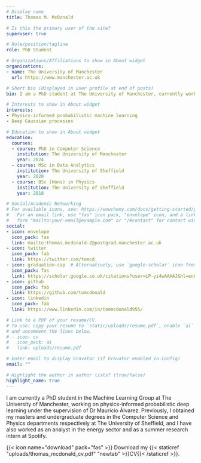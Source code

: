 ```yaml
---
# Display name
title: Thomas M. McDonald

# Is this the primary user of the site?
superuser: true

# Role/position/tagline
role: PhD Student

# Organizations/Affiliations to show in About widget
organizations:
- name: The University of Manchester
  url: https://www.manchester.ac.uk

# Short bio (displayed in user profile at end of posts)
bio: I am a PhD student at The University of Manchester, currently working on physics-informed probabilistic deep learning.

# Interests to show in About widget
interests:
- Physics-informed probabilistic machine learning
- Deep Gaussian processes

# Education to show in About widget
education:
  courses:
  - course: PhD in Computer Science
    institution: The University of Manchester
    year: 2024
  - course: MSc in Data Analytics
    institution: The University of Sheffield
    year: 2020
  - course: BSc (Hons) in Physics
    institution: The University of Sheffield
    year: 2018

# Social/Academic Networking
# For available icons, see: https://wowchemy.com/docs/getting-started/page-builder/#icons
#   For an email link, use "fas" icon pack, "envelope" icon, and a link in the
#   form "mailto:your-email@example.com" or "/#contact" for contact widget.
social:
- icon: envelope
  icon_pack: fas
  link: mailto:thomas.mcdonald-2@postgrad.manchester.ac.uk
- icon: twitter
  icon_pack: fab
  link: https://twitter.com/tomcd_
- icon: graduation-cap  # Alternatively, use `google-scholar` icon from `ai` icon pack
  icon_pack: fas
  link: https://scholar.google.co.uk/citations?user=LP-yi4wAAAAJ&hl=en&oi=ao
- icon: github
  icon_pack: fab
  link: https://github.com/tomcdonald
- icon: linkedin
  icon_pack: fab
  link: https://www.linkedin.com/in/tommcdonald955/

# Link to a PDF of your resume/CV.
# To use: copy your resume to `static/uploads/resume.pdf`, enable `ai` icons in `params.toml`, 
# and uncomment the lines below.
# - icon: cv
#   icon_pack: ai
#   link: uploads/resume.pdf

# Enter email to display Gravatar (if Gravatar enabled in Config)
email: ""

# Highlight the author in author lists? (true/false)
highlight_name: true
---
```


I am currently a PhD student in the Machine Learning Group at The University of Manchester, working on physics-informed probabilistic deep learning under the supervision of Dr Mauricio Álvarez. Previously, I obtained my masters and undergraduate degrees in the Computer Science and Physics departments respectively at The University of Sheffield, and I have also worked as an analyst in the energy sector and as a summer research intern at Spotify.

{{< icon name="download" pack="fas" >}} Download my {{< staticref "uploads/thomas_mcdonald_cv.pdf" "newtab" >}}CV{{< /staticref >}}.
